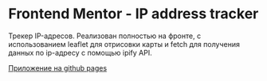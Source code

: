 # Frontend Mentor - IP address tracker

Трекер IP-адресов. 
Реализован полностью на фронте, с использованием leaflet для отрисовки карты и fetch для получения данных по ip-адресу с помощью ipify API.

[Приложение на github pages](https://trnvmkhl.github.io/ip-address-tracker-master-frontend/)
